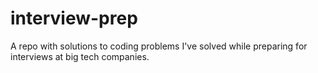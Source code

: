 # interview-prep
A repo with solutions to coding problems I've solved while preparing for interviews at big tech companies.
